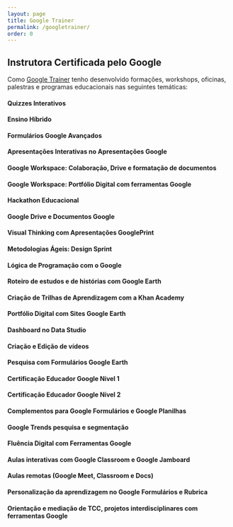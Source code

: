 ```yaml
---
layout: page
title: Google Trainer
permalink: /googletrainer/
order: 0
---
```


## Instrutora Certificada pelo Google
Como [Google Trainer](https://soraianovaes.com.br) tenho desenvolvido formações, workshops, oficinas, palestras e programas educacionais nas seguintes temáticas:

#### Quizzes Interativos

#### Ensino Híbrido

#### Formulários Google Avançados

#### Apresentações Interativas no Apresentações Google 

#### Google Workspace: Colaboração, Drive e formatação de documentos

#### Google Workspace: Portfólio Digital com ferramentas Google

#### Hackathon Educacional

#### Google Drive e Documentos Google

#### Visual Thinking com Apresentações GooglePrint

#### Metodologias Ágeis: Design Sprint

#### Lógica de Programação com o Google

#### Roteiro de estudos e de histórias com Google Earth

#### Criação de Trilhas de Aprendizagem com a Khan Academy

#### Portfólio Digital com Sites Google Earth

#### Dashboard no Data Studio

#### Criação e Edição de vídeos

#### Pesquisa com Formulários Google Earth

#### Certificação Educador Google Nível 1

#### Certificação Educador Google Nível 2

#### Complementos para Google Formulários e Google Planilhas

#### Google Trends pesquisa e segmentação

#### Fluência Digital com Ferramentas Google

#### Aulas interativas com Google Classroom e Google Jamboard

#### Aulas remotas (Google Meet, Classroom e Docs)

#### Personalização da aprendizagem no Google Formulários e Rubrica

#### Orientação e mediação de TCC, projetos interdisciplinares com ferramentas Google
